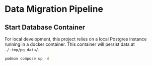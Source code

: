 # Data Migration Pipeline

## Start Database Container

For local development, this project relies on a local Postgres instance running in a docker container.
This container will persist data at `./.tmp/pg_data/`.

```bash
podman compose up -d
```
